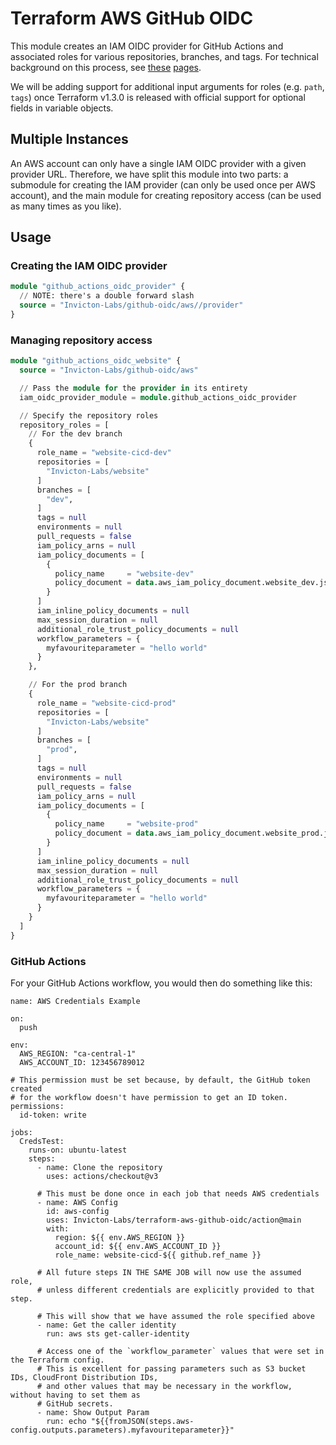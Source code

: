 # Terraform AWS GitHub OIDC

This module creates an IAM OIDC provider for GitHub Actions and associated roles for various repositories, branches, and tags. For technical background on this process, see [these](https://docs.github.com/en/actions/deployment/security-hardening-your-deployments/about-security-hardening-with-openid-connect) [pages](https://docs.github.com/en/actions/deployment/security-hardening-your-deployments/configuring-openid-connect-in-amazon-web-services).

We will be adding support for additional input arguments for roles (e.g. `path`, `tags`) once Terraform v1.3.0 is released with official support for optional fields in variable objects.


## Multiple Instances

An AWS account can only have a single IAM OIDC provider with a given provider URL. Therefore, we have split this module into two parts: a submodule for creating the IAM provider (can only be used once per AWS account), and the main module for creating repository access (can be used as many times as you like).


## Usage

### Creating the IAM OIDC provider

```terraform
module "github_actions_oidc_provider" {
  // NOTE: there's a double forward slash
  source = "Invicton-Labs/github-oidc/aws//provider"
}
```

### Managing repository access

```terraform
module "github_actions_oidc_website" {
  source = "Invicton-Labs/github-oidc/aws"

  // Pass the module for the provider in its entirety
  iam_oidc_provider_module = module.github_actions_oidc_provider

  // Specify the repository roles
  repository_roles = [
    // For the dev branch
    {
      role_name = "website-cicd-dev"
      repositories = [
        "Invicton-Labs/website"
      ]
      branches = [
        "dev",
      ]
      tags = null
      environments = null
      pull_requests = false
      iam_policy_arns = null
      iam_policy_documents = [
        {
          policy_name     = "website-dev"
          policy_document = data.aws_iam_policy_document.website_dev.json
        }
      ]
      iam_inline_policy_documents = null
      max_session_duration = null
      additional_role_trust_policy_documents = null
      workflow_parameters = {
        myfavouriteparameter = "hello world"
      }
    },

    // For the prod branch
    {
      role_name = "website-cicd-prod"
      repositories = [
        "Invicton-Labs/website"
      ]
      branches = [
        "prod",
      ]
      tags = null
      environments = null
      pull_requests = false
      iam_policy_arns = null
      iam_policy_documents = [
        {
          policy_name     = "website-prod"
          policy_document = data.aws_iam_policy_document.website_prod.json
        }
      ]
      iam_inline_policy_documents = null
      max_session_duration = null
      additional_role_trust_policy_documents = null
      workflow_parameters = {
        myfavouriteparameter = "hello world"
      }
    }
  ]
}
```

### GitHub Actions

For your GitHub Actions workflow, you would then do something like this:

```
name: AWS Credentials Example

on:
  push

env:
  AWS_REGION: "ca-central-1"
  AWS_ACCOUNT_ID: 123456789012

# This permission must be set because, by default, the GitHub token created
# for the workflow doesn't have permission to get an ID token.   
permissions:
  id-token: write

jobs:
  CredsTest:
    runs-on: ubuntu-latest
    steps:
      - name: Clone the repository
        uses: actions/checkout@v3

      # This must be done once in each job that needs AWS credentials
      - name: AWS Config
        id: aws-config
        uses: Invicton-Labs/terraform-aws-github-oidc/action@main
        with:
          region: ${{ env.AWS_REGION }}
          account_id: ${{ env.AWS_ACCOUNT_ID }}
          role_name: website-cicd-${{ github.ref_name }}

      # All future steps IN THE SAME JOB will now use the assumed role,
      # unless different credentials are explicitly provided to that step.
          
      # This will show that we have assumed the role specified above
      - name: Get the caller identity
        run: aws sts get-caller-identity

      # Access one of the `workflow_parameter` values that were set in the Terraform config.
      # This is excellent for passing parameters such as S3 bucket IDs, CloudFront Distribution IDs,
      # and other values that may be necessary in the workflow, without having to set them as 
      # GitHub secrets.
      - name: Show Output Param
        run: echo "${{fromJSON(steps.aws-config.outputs.parameters).myfavouriteparameter}}"
```
